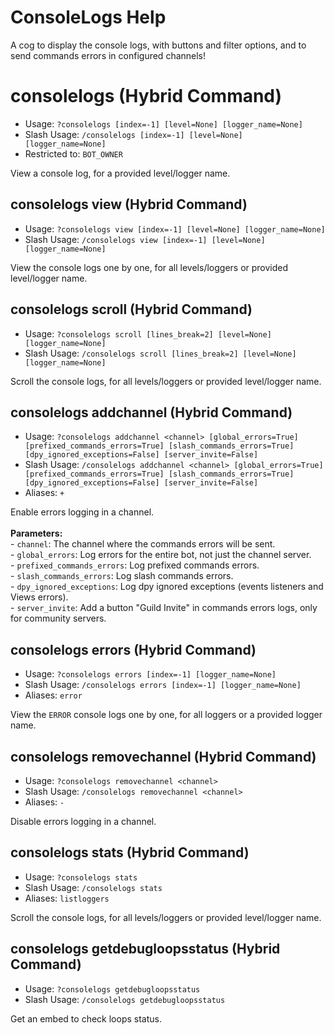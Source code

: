 # ConsoleLogs Help

A cog to display the console logs, with buttons and filter options, and to send commands errors in configured channels!

# consolelogs (Hybrid Command)
 - Usage: `?consolelogs [index=-1] [level=None] [logger_name=None] `
 - Slash Usage: `/consolelogs [index=-1] [level=None] [logger_name=None] `
 - Restricted to: `BOT_OWNER`

View a console log, for a provided level/logger name.

## consolelogs view (Hybrid Command)
 - Usage: `?consolelogs view [index=-1] [level=None] [logger_name=None] `
 - Slash Usage: `/consolelogs view [index=-1] [level=None] [logger_name=None] `

View the console logs one by one, for all levels/loggers or provided level/logger name.

## consolelogs scroll (Hybrid Command)
 - Usage: `?consolelogs scroll [lines_break=2] [level=None] [logger_name=None] `
 - Slash Usage: `/consolelogs scroll [lines_break=2] [level=None] [logger_name=None] `

Scroll the console logs, for all levels/loggers or provided level/logger name.

## consolelogs addchannel (Hybrid Command)
 - Usage: `?consolelogs addchannel <channel> [global_errors=True] [prefixed_commands_errors=True] [slash_commands_errors=True] [dpy_ignored_exceptions=False] [server_invite=False] `
 - Slash Usage: `/consolelogs addchannel <channel> [global_errors=True] [prefixed_commands_errors=True] [slash_commands_errors=True] [dpy_ignored_exceptions=False] [server_invite=False] `
 - Aliases: `+`

Enable errors logging in a channel.<br/><br/>**Parameters:**<br/>- `channel`: The channel where the commands errors will be sent.<br/>- `global_errors`: Log errors for the entire bot, not just the channel server.<br/>- `prefixed_commands_errors`: Log prefixed commands errors.<br/>- `slash_commands_errors`: Log slash commands errors.<br/>- `dpy_ignored_exceptions`: Log dpy ignored exceptions (events listeners and Views errors).<br/>- `server_invite`: Add a button "Guild Invite" in commands errors logs, only for community servers.

## consolelogs errors (Hybrid Command)
 - Usage: `?consolelogs errors [index=-1] [logger_name=None] `
 - Slash Usage: `/consolelogs errors [index=-1] [logger_name=None] `
 - Aliases: `error`

View the `ERROR` console logs one by one, for all loggers or a provided logger name.

## consolelogs removechannel (Hybrid Command)
 - Usage: `?consolelogs removechannel <channel> `
 - Slash Usage: `/consolelogs removechannel <channel> `
 - Aliases: `-`

Disable errors logging in a channel.

## consolelogs stats (Hybrid Command)
 - Usage: `?consolelogs stats `
 - Slash Usage: `/consolelogs stats `
 - Aliases: `listloggers`

Scroll the console logs, for all levels/loggers or provided level/logger name.

## consolelogs getdebugloopsstatus (Hybrid Command)
 - Usage: `?consolelogs getdebugloopsstatus `
 - Slash Usage: `/consolelogs getdebugloopsstatus `

Get an embed to check loops status.

